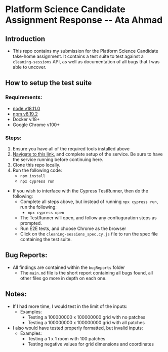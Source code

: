 Platform Science Candidate Assignment Response -- Ata Ahmad
==========================================

## Introduction

- This repo contains my submission for the Platform Science Candidate take-home assignment. It contains a test suite to test against a `cleaning-sessions` API, as well as documentation of all bugs that I was able to uncover.


## How to setup the test suite

### Requirements:
- [node v18.11.0](https://nodejs.dev/en/learn/how-to-install-nodejs/)
- [npm v8.19.2](https://www.newline.co/@Adele/how-to-install-nodejs-and-npm-on-macos--22782681)
- Docker v.18+
- Google Chrome v100+

### Steps:
1. Ensure you have all of the required tools installed above
2. [Navigate to this link](https://bitbucket.org/platformscience/pltsci-sdet-assignment/src/main/), and complete setup of the service. Be sure to have the service running before continuing here.
3. Clone this repo locally.
4. Run the following code:
    - `npm install`
    - `npx cypress run`  
  

- If you wish to interface with the Cypress TestRunner, then do the following:
  - Complete all steps above, but instead of running `npx cypress run`, run the following:
      - `npx cypress open`
  - The TestRunner will open, and follow any confiuguration steps as prompted.
  - Run E2E tests, and choose Chrome as the browser
  - Click on the `cleaning-sessions_spec.cy.js` file to run the spec file containing the test suite.

## Bug Reports:
- All findings are contained within the `bugReports` folder
  - The `main.md` file is the short report containing all bugs found, all other files go more in depth on each one.

## Notes:
- If I had more time, I would test in the limit of the inputs:
    - Examples: 
        - Testing a 100000000 x 100000000 grid with no patches
        - Testing a 100000000 x 100000000 grid with all patches
- I also would have tested properly formatted, but invalid inputs:
    - Examples:
        - Testing a 1 x 1 room with 100 patches
        - Testing negative values for grid dimensions and coordinates